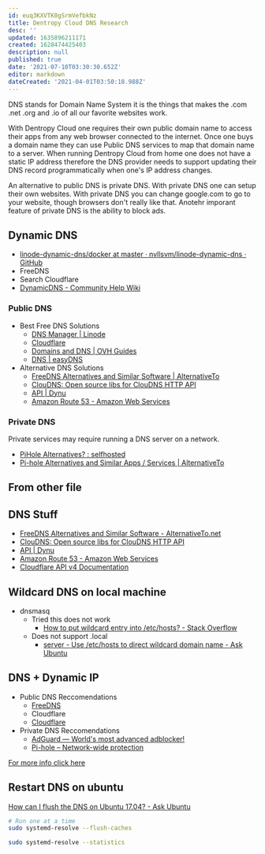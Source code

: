 ```yaml
---
id: euq3KXVTK0gSrmVefbkNz
title: Dentropy Cloud DNS Research
desc: ''
updated: 1635896211171
created: 1628474425403
description: null
published: true
date: '2021-07-10T03:30:30.652Z'
editor: markdown
dateCreated: '2021-04-01T03:50:18.988Z'
---
```


DNS stands for Domain Name System it is the things that makes the .com .net .org and .io of  all our favorite websites work. 

With Dentropy Cloud one requires their own public domain name to access their apps from any web browser connected to the internet. Once one buys a domain name they can use Public DNS services to map that domain name to a server. When running Dentropy Cloud from home one does not have a static IP address therefore the DNS provider needs to support updating their DNS record programmatically when one's IP address changes.

An alternative to public DNS is private DNS. With private DNS one can setup their own websites. With private DNS you can change google.com to go to your website, though browsers don't really like that. Anotehr imporant feature of private DNS is the ability to block ads.

## Dynamic DNS

* [linode-dynamic-dns/docker at master · nvllsvm/linode-dynamic-dns · GitHub](https://github.com/nvllsvm/linode-dynamic-dns)
* FreeDNS
* Search Cloudflare
* [DynamicDNS - Community Help Wiki](https://help.ubuntu.com/community/DynamicDNS)

### Public DNS

* Best Free DNS Solutions
  * [DNS Manager | Linode](https://www.linode.com/docs/guides/dns-manager/)
  * [Cloudflare](https://api.cloudflare.com/#getting-started-endpoints)
  * [Domains and DNS | OVH Guides](https://docs.ovh.com/ca/en/domains/)
  * [DNS | easyDNS](https://easydns.com/dns/)
* Alternative DNS Solutions
  * [FreeDNS Alternatives and Similar Software | AlternativeTo](https://alternativeto.net/software/freedns/)
  * [ClouDNS: Open source libs for ClouDNS HTTP API](https://www.cloudns.net/wiki/article/181/)
  * [API | Dynu](https://www.dynu.com/Support/API)
  * [Amazon Route 53 - Amazon Web Services](https://aws.amazon.com/route53/)

### Private DNS

Private services may require running a DNS server on a network.

* [PiHole Alternatives? : selfhosted](https://old.reddit.com/r/selfhosted/comments/hfgbyq/pihole_alternatives/)
* [Pi-hole Alternatives and Similar Apps / Services | AlternativeTo](https://alternativeto.net/software/pi-hole/)

## From other file

## DNS Stuff

* [FreeDNS Alternatives and Similar Software - AlternativeTo.net](https://alternativeto.net/software/freedns/)
* [ClouDNS: Open source libs for ClouDNS HTTP API](https://www.cloudns.net/wiki/article/181/)
* [API | Dynu](https://www.dynu.com/Support/API)
* [Amazon Route 53 - Amazon Web Services](https://aws.amazon.com/route53/)
* [Cloudflare API v4 Documentation](https://api.cloudflare.com/#dns-records-for-a-zone-create-dns-record)

## Wildcard DNS on local machine

* dnsmasq
  * Tried this does not work
    * [How to put wildcard entry into /etc/hosts? - Stack Overflow](https://stackoverflow.com/questions/20446930/how-to-put-wildcard-entry-into-etc-hosts)
  * Does not support .local
    * [server - Use /etc/hosts to direct wildcard domain name - Ask Ubuntu](https://askubuntu.com/questions/743050/use-etc-hosts-to-direct-wildcard-domain-name)

## DNS + Dynamic IP

* Public DNS Reccomendations
  * [FreeDNS](https://freedns.afraid.org/)
  * Cloudflare
  * [Cloudflare ](https://www.cloudflare.com/)
* Private DNS Reccomendations
  * [AdGuard — World's most advanced adblocker!](https://adguard.com/en/welcome.html)
  * [Pi-hole – Network-wide protection](https://pi-hole.net/)

[For more info click here](/dentropycloud/research/dns)

## Restart DNS on ubuntu

[How can I flush the DNS on Ubuntu 17.04? - Ask Ubuntu](https://askubuntu.com/questions/906476/how-can-i-flush-the-dns-on-ubuntu-17-04)

``` bash
# Run one at a time
sudo systemd-resolve --flush-caches

sudo systemd-resolve --statistics
```